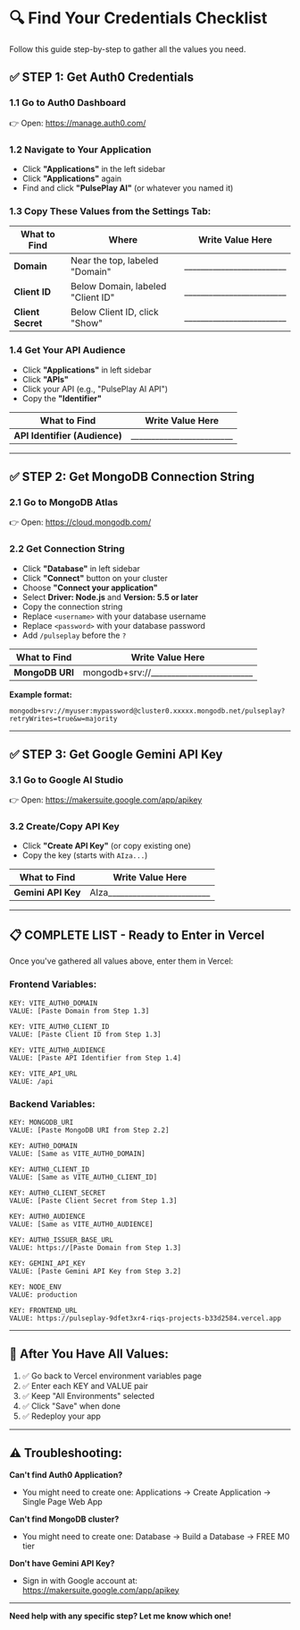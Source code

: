 # 🔍 Find Your Credentials Checklist

Follow this guide step-by-step to gather all the values you need.

## ✅ STEP 1: Get Auth0 Credentials

### 1.1 Go to Auth0 Dashboard
👉 Open: https://manage.auth0.com/

### 1.2 Navigate to Your Application
- Click **"Applications"** in the left sidebar
- Click **"Applications"** again
- Find and click **"PulsePlay AI"** (or whatever you named it)

### 1.3 Copy These Values from the Settings Tab:

| What to Find | Where | Write Value Here |
|-------------|--------|------------------|
| **Domain** | Near the top, labeled "Domain" | _________________________ |
| **Client ID** | Below Domain, labeled "Client ID" | _________________________ |
| **Client Secret** | Below Client ID, click "Show" | _________________________ |

### 1.4 Get Your API Audience
- Click **"Applications"** in left sidebar
- Click **"APIs"** 
- Click your API (e.g., "PulsePlay AI API")
- Copy the **"Identifier"**

| What to Find | Write Value Here |
|-------------|------------------|
| **API Identifier (Audience)** | _________________________ |

---

## ✅ STEP 2: Get MongoDB Connection String

### 2.1 Go to MongoDB Atlas
👉 Open: https://cloud.mongodb.com/

### 2.2 Get Connection String
- Click **"Database"** in left sidebar
- Click **"Connect"** button on your cluster
- Choose **"Connect your application"**
- Select **Driver: Node.js** and **Version: 5.5 or later**
- Copy the connection string
- Replace `<username>` with your database username
- Replace `<password>` with your database password
- Add `/pulseplay` before the `?` 

| What to Find | Write Value Here |
|-------------|------------------|
| **MongoDB URI** | mongodb+srv://_________________________ |

**Example format:**
```
mongodb+srv://myuser:mypassword@cluster0.xxxxx.mongodb.net/pulseplay?retryWrites=true&w=majority
```

---

## ✅ STEP 3: Get Google Gemini API Key

### 3.1 Go to Google AI Studio
👉 Open: https://makersuite.google.com/app/apikey

### 3.2 Create/Copy API Key
- Click **"Create API Key"** (or copy existing one)
- Copy the key (starts with `AIza...`)

| What to Find | Write Value Here |
|-------------|------------------|
| **Gemini API Key** | AIza_________________________ |

---

## 📋 COMPLETE LIST - Ready to Enter in Vercel

Once you've gathered all values above, enter them in Vercel:

### Frontend Variables:
```
KEY: VITE_AUTH0_DOMAIN
VALUE: [Paste Domain from Step 1.3]

KEY: VITE_AUTH0_CLIENT_ID
VALUE: [Paste Client ID from Step 1.3]

KEY: VITE_AUTH0_AUDIENCE
VALUE: [Paste API Identifier from Step 1.4]

KEY: VITE_API_URL
VALUE: /api
```

### Backend Variables:
```
KEY: MONGODB_URI
VALUE: [Paste MongoDB URI from Step 2.2]

KEY: AUTH0_DOMAIN
VALUE: [Same as VITE_AUTH0_DOMAIN]

KEY: AUTH0_CLIENT_ID
VALUE: [Same as VITE_AUTH0_CLIENT_ID]

KEY: AUTH0_CLIENT_SECRET
VALUE: [Paste Client Secret from Step 1.3]

KEY: AUTH0_AUDIENCE
VALUE: [Same as VITE_AUTH0_AUDIENCE]

KEY: AUTH0_ISSUER_BASE_URL
VALUE: https://[Paste Domain from Step 1.3]

KEY: GEMINI_API_KEY
VALUE: [Paste Gemini API Key from Step 3.2]

KEY: NODE_ENV
VALUE: production

KEY: FRONTEND_URL
VALUE: https://pulseplay-9dfet3xr4-riqs-projects-b33d2584.vercel.app
```

---

## 🎯 After You Have All Values:

1. ✅ Go back to Vercel environment variables page
2. ✅ Enter each KEY and VALUE pair
3. ✅ Keep "All Environments" selected
4. ✅ Click "Save" when done
5. ✅ Redeploy your app

---

## ⚠️ Troubleshooting:

**Can't find Auth0 Application?**
- You might need to create one: Applications → Create Application → Single Page Web App

**Can't find MongoDB cluster?**
- You might need to create one: Database → Build a Database → FREE M0 tier

**Don't have Gemini API Key?**
- Sign in with Google account at: https://makersuite.google.com/app/apikey

---

**Need help with any specific step? Let me know which one!**
